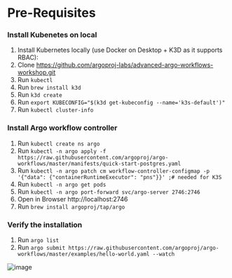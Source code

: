 # Pre-Requisites
### Install Kubenetes on local
1. Install Kubernetes locally (use Docker on Desktop + K3D as it supports RBAC):
2. Clone  https://github.com/argoproj-labs/advanced-argo-workflows-workshop.git
3. Run `kubectl`
4. Run `brew install k3d`
5. Run `k3d create`
6. Run `export KUBECONFIG="$(k3d get-kubeconfig --name='k3s-default')"`
7. Run `kubectl cluster-info`

### Install Argo workflow controller
1. Run `kubectl create ns argo`
2. Run `kubectl -n argo apply -f https://raw.githubusercontent.com/argoproj/argo-workflows/master/manifests/quick-start-postgres.yaml`
3. Run `kubectl -n argo patch cm workflow-controller-configmap -p '{"data": {"containerRuntimeExecutor": "pns"}}' ;# needed for K3S`
4. Run `kubectl -n argo get pods`
5. Run `kubectl -n argo port-forward svc/argo-server 2746:2746`
6. Open in Browser http://localhost:2746 
7. Run `brew install argoproj/tap/argo`

### Verify the installation
1. Run `argo list`
2. Run `argo submit https://raw.githubusercontent.com/argoproj/argo-workflows/master/examples/hello-world.yaml --watch` 

![image](https://user-images.githubusercontent.com/33908564/128098762-42814586-9b42-465c-aabf-3b5de09c8408.png)
